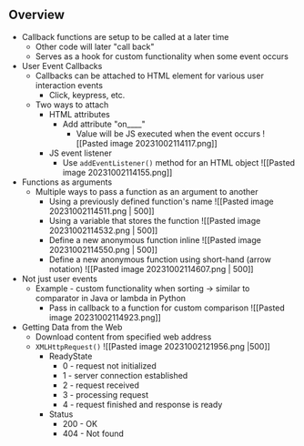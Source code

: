 ## Overview
- Callback functions are setup to be called at a later time
	- Other code will later "call back"
	- Serves as a hook for custom functionality when some event occurs
- User Event Callbacks
	- Callbacks can be attached to HTML element for various user interaction events
		- Click, keypress, etc.
	- Two ways to attach
		- HTML attributes
			- Add attribute "on____"
				- Value will be JS executed when the event occurs
					![[Pasted image 20231002114117.png]]
		- JS event listener
			- Use `addEventListener()` method for an HTML object
				![[Pasted image 20231002114155.png]]
- Functions as arguments
	- Multiple ways to pass a function as an argument to another
		- Using a previously defined function's name
			![[Pasted image 20231002114511.png | 500]]
		- Using a variable that stores the function
			![[Pasted image 20231002114532.png | 500]]
		- Define a new anonymous function inline
			![[Pasted image 20231002114550.png | 500]]
		- Define a new anonymous function using short-hand (arrow notation)
			![[Pasted image 20231002114607.png | 500]]
- Not just user events
	- Example - custom functionality when sorting -> similar to comparator in Java or lambda in Python
		- Pass in callback to a function for custom comparison
			![[Pasted image 20231002114923.png]]
- Getting Data from the Web
	- Download content from specified web address
	- `XMLHttpRequest()`
		![[Pasted image 20231002121956.png |500]]
		- ReadyState
			- 0 - request not initialized
			- 1 - server connection established
			- 2 - request received
			- 3 - processing request
			- 4 - request finished and response is ready
		- Status
			- 200 - OK
			- 404 - Not found

